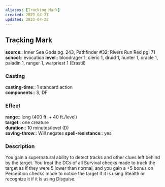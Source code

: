 ```yaml
---
aliases: [Tracking Mark]
created: 2023-04-27
updated: 2023-04-28
---
```


## Tracking Mark

**source**:: Inner Sea Gods pg. 243, Pathfinder \#32: Rivers Run Red pg. 71  
**school**:: evocation
**level**:: bloodrager 1, cleric 1, druid 1, hunter 1, oracle 1, paladin 1, ranger 1, warpriest 1 (Erastil)

### Casting

**casting-time**:: 1 standard action  
**components**:: S, DF

### Effect

**range**:: long (400 ft. + 40 ft./level)  
**target**:: one creature  
**duration**:: 10 minutes/level (D)  
**saving-throw**:: Will negates
**spell-resistance**:: yes

### Description

You gain a supernatural ability to detect tracks and other clues left behind by the target. You treat the DCs of all Survival checks made to track the target as if they were 5 lower than normal, and you gain a +5 bonus on Perception checks made to notice the target if it is using Stealth or recognize it if it is using Disguise.
